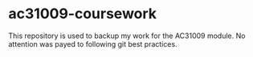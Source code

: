 # ac31009-coursework

This repository is used to backup my work for the AC31009 module. No attention was payed to following git best practices.
